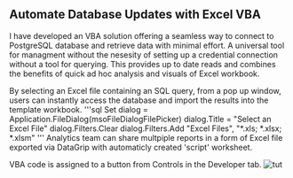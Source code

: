 ## Automate Database Updates with Excel VBA

I have developed an VBA solution offering a seamless way to connect to PostgreSQL database and retrieve data with minimal effort. A universal tool for managment without the nesesity of setting up a credential connection without a tool for querying. This provides up to date reads and combines the benefits of quick ad hoc analysis and visuals of Excel workbook. 

By selecting an Excel file containing an SQL query, from a pop up window, users can instantly access the database and import the results into the template workbook.
'''sql
Set dialog = Application.FileDialog(msoFileDialogFilePicker)
    dialog.Title = "Select an Excel File"
    dialog.Filters.Clear
    dialog.Filters.Add "Excel Files", "*.xls; *.xlsx; *.xlsm"
'''
Analytics team can share multpiple reports in a form of Excel file exported via DataGrip with automaticly created 'script' worksheet.

VBA code is assigned to a button from Controls in the Developer tab.
![tut](https://github.com/user-attachments/assets/35f2a9ec-86ac-460f-822f-89ffc2afdbc2)
